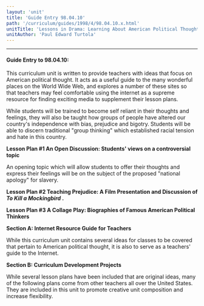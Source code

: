 ```yaml
---
layout: 'unit'
title: 'Guide Entry 98.04.10'
path: '/curriculum/guides/1998/4/98.04.10.x.html'
unitTitle: 'Lessons in Drama: Learning About American Political Thought'
unitAuthor: 'Paul Edward Turtola'
---
```


<body>
<hr/>
 <h4>
  Guide Entry to 98.04.10:
 </h4>
 This curriculum unit is written to provide teachers with ideas that focus on American political thought. It acts as a useful guide to the many wonderful places on the World Wide Web, and explores a number of these sites so that teachers may feel comfortable using the internet as a supreme resource for finding exciting media to supplement their lesson plans.
 <p>
  While students will be trained to become self reliant in their thoughts and feelings, they will also be taught how groups of people have altered our country's independence with bias, prejudice and bigotry.  Students will be able to discern traditional "group thinking" which established racial tension and hate in this country.
 </p>
 <p>
  <b>
   Lesson Plan #1   An Open Discussion: Students' views on a controversial topic
  </b>
 </p>
 <p>
  An opening topic which will allow students to offer their thoughts and express their feelings will be on the subject of the proposed "national apology" for slavery.
 </p>
 <p>
  <b>
   Lesson Plan #2   Teaching Prejudice: A Film Presentation and Discussion of
   <i>
    To Kill a Mockingbird
   </i>
   .
  </b>
 </p>
 <p>
  <b>
   Lesson Plan #3 A Collage Play: Biographies of Famous American Political Thinkers
  </b>
 </p>
 <p>
  <b>
   Section A:  Internet Resource Guide for Teachers
  </b>
 </p>
 <p>
  While this curriculum unit contains several ideas for classes to be covered that pertain to American political thought, it is also to serve as a teachers' guide to the Internet.
 </p>
 <p>
  <b>
   Section B: Curriculum Development Projects
  </b>
 </p>
 <p>
  While several lesson plans have been included that are original ideas, many of the following plans come from other teachers all over the United States. They are included in this unit to promote creative unit composition and increase flexibility.
 </p>

</body>
